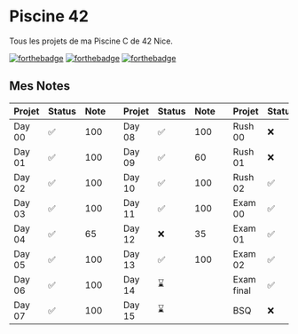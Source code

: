 # Piscine 42
Tous les projets de ma Piscine C de 42 Nice.

[![forthebadge](https://forthebadge.com/images/badges/0-percent-optimized.svg)](https://forthebadge.com)
[![forthebadge](https://forthebadge.com/images/badges/made-with-c.svg)](https://forthebadge.com)
[![forthebadge](https://forthebadge.com/images/badges/built-with-love.svg)](https://forthebadge.com)

## Mes Notes

| Projet   | Status | Note     |     | Projet   | Status | Note     |     | Projet     | Status | Note     |
| :------- | :----- | :------- | --- | :------- | :----- | :------- | --- | :--------- | :----- | :------- |
| Day 00   | ✅     | 100      |     | Day 08   | ✅     | 100      |     | Rush 00    | ❌     | 58       |
| Day 01   | ✅     | 100      |     | Day 09   | ✅     | 60       |     | Rush 01    | ❌     | 0        |
| Day 02   | ✅     | 100      |     | Day 10   | ✅     | 100      |     | Rush 02    | ✅     | 100      |
| Day 03   | ✅     | 100      |     | Day 11   | ✅     | 100      |     | Exam 00    | ✅     | 64       |
| Day 04   | ✅     | 65       |     | Day 12   | ❌     | 35       |     | Exam 01    | ✅     | 80       |
| Day 05   | ✅     | 100      |     | Day 13   | ✅     | 100      |     | Exam 02    | ✅     | 100      |
| Day 06   | ✅     | 100      |     | Day 14   | ⌛     |          |     | Exam final | ✅     | 90       |
| Day 07   | ✅     | 100      |     | Day 15   | ⌛     |          |     | BSQ        | ❌     | 1        |
